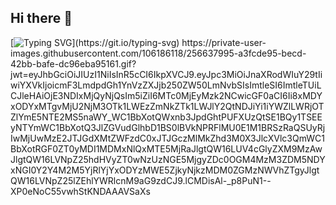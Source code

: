 ## Hi there 👋

[![Typing SVG](https://readme-typing-svg.demolab.com?font=Fira+Code&pause=1000&width=435&lines=Hello%2C+I'm+Julian+Li!)](https://git.io/typing-svg) https://private-user-images.githubusercontent.com/106186118/256637995-a3fcde95-becd-42bb-bafe-dc96eba95161.gif?jwt=eyJhbGciOiJIUzI1NiIsInR5cCI6IkpXVCJ9.eyJpc3MiOiJnaXRodWIuY29tIiwiYXVkIjoicmF3LmdpdGh1YnVzZXJjb250ZW50LmNvbSIsImtleSI6ImtleTUiLCJleHAiOjE3NDIxMjQyNjQsIm5iZiI6MTc0MjEyMzk2NCwicGF0aCI6Ii8xMDYxODYxMTgvMjU2NjM3OTk1LWEzZmNkZTk1LWJlY2QtNDJiYi1iYWZlLWRjOTZlYmE5NTE2MS5naWY_WC1BbXotQWxnb3JpdGhtPUFXUzQtSE1BQy1TSEEyNTYmWC1BbXotQ3JlZGVudGlhbD1BS0lBVkNPRFlMU0E1M1BRSzRaQSUyRjIwMjUwMzE2JTJGdXMtZWFzdC0xJTJGczMlMkZhd3M0X3JlcXVlc3QmWC1BbXotRGF0ZT0yMDI1MDMxNlQxMTE5MjRaJlgtQW16LUV4cGlyZXM9MzAwJlgtQW16LVNpZ25hdHVyZT0wNzUzNGE5MjgyZDc0OGM4MzM3ZDM5NDYxNGI0Y2Y4M2M5YjRlYjYxODYzMWE5ZjkyNjkzMDM0ZGMzNWVhZTgyJlgtQW16LVNpZ25lZEhlYWRlcnM9aG9zdCJ9.lCMDisAl-_p8PuN1--XP0eNoC55vwhStKNDAAAVSaXs
<!--
**julianli00/julianli00** is a ✨ _special_ ✨ repository because its `README.md` (this file) appears on your GitHub profile.

Here are some ideas to get you started:

- 🔭 I’m currently working on ...
- 🌱 I’m currently learning ...
- 👯 I’m looking to collaborate on ...
- 🤔 I’m looking for help with ...
- 💬 Ask me about ...
- 📫 How to reach me: ...
- 😄 Pronouns: ...
- ⚡ Fun fact: ...
-->
